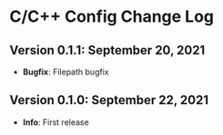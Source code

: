 # C/C++ Config Change Log

## Version 0.1.1: September 20, 2021

- **Bugfix**: Filepath bugfix

## Version 0.1.0: September 22, 2021

- **Info**: First release
